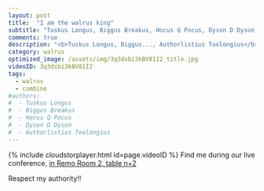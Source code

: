 ```yaml
---
layout: post
title:  "I am the walrus king"
subtitle: "Tuskus Longus, Biggus Breakus, Hocus Q Pocus, Dyson D Dyson, Authorlistius Toolongius"
comments: true
description: "<b>Tuskus Longus, Biggus..., Authorlistius Toolongius</b><br/>Respect my authority!!"
category: walrus
optimized_image: /assets/img/3q3dsbi3kBV81I2_title.jpg
videoID: 3q3dsbi3kBV81I2
tags:
  - walrus
  - combine
#authors:
#  - Tuskus Longus
#  - Biggus Breakus
#  - Hocus Q Pocus
#  - Dyson D Dyson
#  - Authorlistius Toolongius
---
```


{% include cloudstorplayer.html id=page.videoID %}
Find me during our live conference, [in Remo Room 2, table n+2](https://remo.co)

Respect my authority!!

